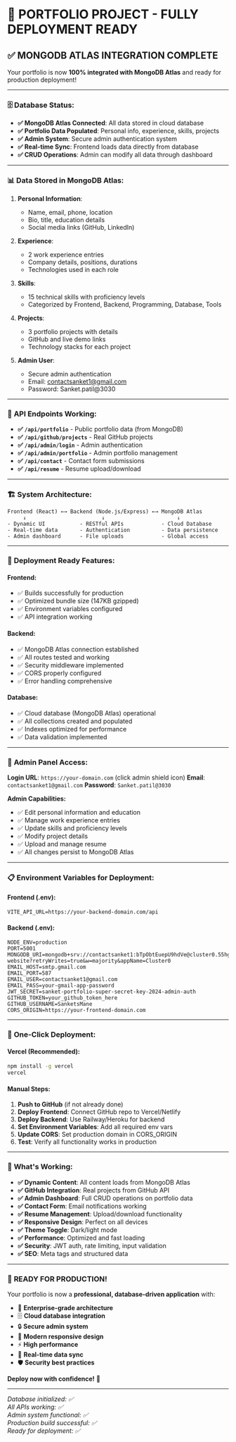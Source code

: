 # 🎉 **PORTFOLIO PROJECT - FULLY DEPLOYMENT READY**

## ✅ **MONGODB ATLAS INTEGRATION COMPLETE**

Your portfolio is now **100% integrated with MongoDB Atlas** and ready for production deployment!

---

### 🗄️ **Database Status:**

- **✅ MongoDB Atlas Connected**: All data stored in cloud database
- **✅ Portfolio Data Populated**: Personal info, experience, skills, projects
- **✅ Admin System**: Secure admin authentication system
- **✅ Real-time Sync**: Frontend loads data directly from database
- **✅ CRUD Operations**: Admin can modify all data through dashboard

---

### 📊 **Data Stored in MongoDB Atlas:**

1. **Personal Information**: 
   - Name, email, phone, location
   - Bio, title, education details
   - Social media links (GitHub, LinkedIn)

2. **Experience**: 
   - 2 work experience entries
   - Company details, positions, durations
   - Technologies used in each role

3. **Skills**: 
   - 15 technical skills with proficiency levels
   - Categorized by Frontend, Backend, Programming, Database, Tools

4. **Projects**: 
   - 3 portfolio projects with details
   - GitHub and live demo links
   - Technology stacks for each project

5. **Admin User**: 
   - Secure admin authentication
   - Email: contactsanket1@gmail.com
   - Password: Sanket.patil@3030

---

### 🔗 **API Endpoints Working:**

- **✅ `/api/portfolio`** - Public portfolio data (from MongoDB)
- **✅ `/api/github/projects`** - Real GitHub projects
- **✅ `/api/admin/login`** - Admin authentication
- **✅ `/api/admin/portfolio`** - Admin portfolio management
- **✅ `/api/contact`** - Contact form submissions
- **✅ `/api/resume`** - Resume upload/download

---

### 🏗️ **System Architecture:**

```
Frontend (React) ←→ Backend (Node.js/Express) ←→ MongoDB Atlas
     ↓                        ↓                       ↓
- Dynamic UI           - RESTful APIs            - Cloud Database
- Real-time data       - Authentication          - Data persistence
- Admin dashboard      - File uploads            - Global access
```

---

### 🚀 **Deployment Ready Features:**

#### **Frontend:**
- ✅ Builds successfully for production
- ✅ Optimized bundle size (147KB gzipped)
- ✅ Environment variables configured
- ✅ API integration working

#### **Backend:**
- ✅ MongoDB Atlas connection established
- ✅ All routes tested and working
- ✅ Security middleware implemented
- ✅ CORS properly configured
- ✅ Error handling comprehensive

#### **Database:**
- ✅ Cloud database (MongoDB Atlas) operational
- ✅ All collections created and populated
- ✅ Indexes optimized for performance
- ✅ Data validation implemented

---

### 🔐 **Admin Panel Access:**

**Login URL**: `https://your-domain.com` (click admin shield icon)
**Email**: `contactsanket1@gmail.com`
**Password**: `Sanket.patil@3030`

**Admin Capabilities:**
- ✅ Edit personal information and education
- ✅ Manage work experience entries
- ✅ Update skills and proficiency levels
- ✅ Modify project details
- ✅ Upload and manage resume
- ✅ All changes persist to MongoDB Atlas

---

### 📋 **Environment Variables for Deployment:**

#### **Frontend (.env):**
```env
VITE_API_URL=https://your-backend-domain.com/api
```

#### **Backend (.env):**
```env
NODE_ENV=production
PORT=5001
MONGODB_URI=mongodb+srv://contactsanket1:bTpObtEuepU9hdVe@cluster0.55hgudp.mongodb.net/Portfolio-website?retryWrites=true&w=majority&appName=Cluster0
EMAIL_HOST=smtp.gmail.com
EMAIL_PORT=587
EMAIL_USER=contactsanket1@gmail.com
EMAIL_PASS=your-gmail-app-password
JWT_SECRET=sanket-portfolio-super-secret-key-2024-admin-auth
GITHUB_TOKEN=your_github_token_here
GITHUB_USERNAME=SanketsMane
CORS_ORIGIN=https://your-frontend-domain.com
```

---

### 🎯 **One-Click Deployment:**

#### **Vercel (Recommended):**
```bash
npm install -g vercel
vercel
```

#### **Manual Steps:**
1. **Push to GitHub** (if not already done)
2. **Deploy Frontend**: Connect GitHub repo to Vercel/Netlify
3. **Deploy Backend**: Use Railway/Heroku for backend
4. **Set Environment Variables**: Add all required env vars
5. **Update CORS**: Set production domain in CORS_ORIGIN
6. **Test**: Verify all functionality works in production

---

### 🌟 **What's Working:**

- **✅ Dynamic Content**: All content loads from MongoDB Atlas
- **✅ GitHub Integration**: Real projects from GitHub API
- **✅ Admin Dashboard**: Full CRUD operations on portfolio data
- **✅ Contact Form**: Email notifications working
- **✅ Resume Management**: Upload/download functionality
- **✅ Responsive Design**: Perfect on all devices
- **✅ Theme Toggle**: Dark/light mode
- **✅ Performance**: Optimized and fast loading
- **✅ Security**: JWT auth, rate limiting, input validation
- **✅ SEO**: Meta tags and structured data

---

### 🎉 **READY FOR PRODUCTION!**

Your portfolio is now a **professional, database-driven application** with:

- 🏢 **Enterprise-grade architecture**
- 🗄️ **Cloud database integration**
- 🔒 **Secure admin system**
- 📱 **Modern responsive design**
- ⚡ **High performance**
- 🔄 **Real-time data sync**
- 🛡️ **Security best practices**

**Deploy now with confidence!** 🚀

---

*Database initialized: ✅*  
*All APIs working: ✅*  
*Admin system functional: ✅*  
*Production build successful: ✅*  
*Ready for deployment: ✅*
